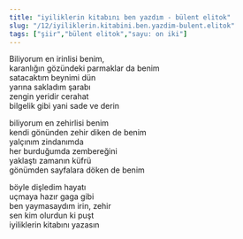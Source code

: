```yaml
---
title: "iyiliklerin kitabını ben yazdım - bülent elitok"
slug: "/12/iyiliklerin.kitabini.ben.yazdim-bulent.elitok"
tags: ["şiir","bülent elitok","sayu: on iki"]
---
```

Biliyorum en irinlisi benim,    
karanlığın gözündeki parmaklar da benim  
satacaktım beynimi dün  
yarına sakladım şarabı  
zengin yeridir cerahat  
bilgelik gibi yani sade ve derin

biliyorum en zehirlisi benim  
kendi gönünden zehir diken de benim  
yalçınım zindanımda  
her burduğumda zembereğini  
yaklaştı zamanın küfrü  
gönümden sayfalara döken de benim

böyle dişledim hayatı  
uçmaya hazır gaga gibi  
ben yaymasaydım irin, zehir  
sen kim olurdun ki puşt  
iyiliklerin kitabını yazasın
